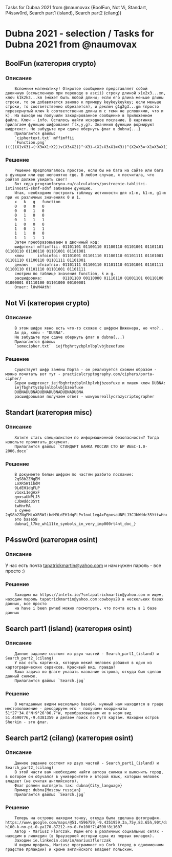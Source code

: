 Tasks for Dubna 2021 from @naumovax (BoolFun, Not Vi, Standart, P4ssw0rd, Search part1 (island), Search part2 (cilang))

# Dubna 2021 - selection / Tasks for Dubna 2021 from @naumovax

## BoolFun (категория crypto)

### Описание
        Вспомним математику! Открытое сообщение представляет собой двоичную (осмысленную при переводе в ascii) строку длиной x1x2x3...xn, ключ k1k2k3...km (может быть любой длины; если его длина меньше длины строки, то он добавляется заново к примеру keykeykeykey; если меньше строки, то соответственно обрезается), и деключ g1g2g3...gm (просто перевернутый ключ k соответственно длины m с теми же условиями, что и k). На выходе мы получили закодированное сообщение в приложенном файле. Ключ - info. Осталось найти исходное послание. В картинке прилагаем функцию шифрования f(x,y,g). Значения функции формируют шифртекст. Не забудьте при сдаче обернуть флаг в dubna{...}
        Прилагаются файлы: 
        `ciphertext.txt` mffimffii
        `Function.png`   (((((X1∨X3)→(¬X3⊕X1↑X2))∨(X3∧X2))^¬X3)→(X2↓X3∧X1≡X3))^(X2⊕X3⊕¬X1⊕X3⊕X1)∨(¬X3↓¬X2)∨(X2∧X3∧¬X1∧X3↑X1)

### Решение
        Решение предполагалось простое, если бы не бага на сайте или бага в функции или еще непонятно где. В любом случае, я посчитала, что райтап должен увидеть свет!
        Вот сюда programforyou.ru/calculators/postroenie-tablitci-istinnosti-sknf-sdnf забиваем функцию.
        Итак, необходимо построить таблицу истинности для x1-n, k1-m, g1-m при их различных значениях 0 и 1. 
        x	k	g	function
        0	0	0	0
        0	0	1	0
        0	1	0	0
        0	1	1	1
        1	0	0	0
        1	0	1	1
        1	1	0	0
        1	1	1	1
        Затем преобразовываем в двочиный код:
        шифртекст mffimffii: 01101101 01100110 01100110 01101001 01101101 01100110 01100110 01101001 01101001
        ключ      infoinfoi: 01101001 01101110 01100110 01101111 01101001 01101110 01100110 01101111 01101001
        деключ    ofniofnio: 01101111 01100110 01101110 01101001 01101111 01100110 01101110 01101001 01101111
        смотрим по таблице значения function, k и g.
        расшифровка:         01101100 00110000 01110110 01001101 00110100 01000001 01110100 01101000 00100001 
        Ответ: l0vM4Ath!

## Not Vi (категория crypto)

### Описание
        В этом шифре явно есть что-то схожее с шифром Виженера, но что?..
        Ах да, ключ - "DUBNA".
        Не забудьте при сдаче обернуть флаг в dubna{...}
        Прилагаются файлы: 
        `somecipher.txt`  iejfbghrtyzbplnlbplvbjbzeofuxe

### Решение
        Существует шифр замены Порта - он реализуется схожим образом - можно почитать вот тут - practicalcryptography.com/ciphers/porta-cipher/
        Берем шифртекст iejfbghrtyzbplnlbplvbjbzeofuxe и пишем ключ DUBNA:
        iejfbghrtyzbplnlbplvbjbzeofuxe
        DUBNADUBNADUBNADUBNADUBNADUBNA
        расшифровывая получаем ответ - wowyoureallycrazycriptographer


## Standart (категория misc)

### Описание
        Хотите стать специалистом по информационной безопасности? Тогда извольте прочитать документ.
        Прилагаются файлы: `СТАНДАРТ БАНКА РОССИИ СТО БР ИББС-1.0-2006.docx`

### Решение
        В документе белым шифром по частям разбито послание:
        2qS8b2ZNgEM
        LoXR5W1ibdM
        9LdEH1dqFLP
        v1oxL1egAxF
        qoxsaUNPLJ3
        CJbWddc35Yt
        twHnrMA
        в сумме 2qS8b2ZNgEMLoXR5W1ibdM9LdEH1dqFLPv1oxL1egAxFqoxsaUNPLJ3CJbWddc35YttwHnrMA
        это base58
        dubna{_l7ke_wh111te_symbols_in_very_imp000rt4nt_doc_}

## P4ssw0rd (категория osint)

### Описание
У нас есть почта tapatrickmartin@yahoo.com и нам нужен пароль - все просто :)

### Решение
        Заходим на https://intelx.io/?s=tapatrickmartin@yahoo.com и ищем, находим пароль tapatrickmartin@yahoo.com:cowboys28 в нескольких базах данных, все просто
        на have i been pwned можно посмотреть, что почта есть в 1 базе данных

## Search part1 (island) (категория osint)

### Описание
        Данное задание состоит из двух частей - Search_part1_(island) и Search_part2_(cilang)
        У нас есть картинка, которую некий человек добавил в один из картографических сервисов. Красивый вид, правда?
        Ваша задача во флаге указать название острова, откуда был сделан данный снимок.
        Прилагаются файлы: `Search.jpg`

### Решение
        В метаданных видим несколько base64, нужный нам находится в графе местоположение - декодируем его - получаем координаты 51°27'34.8"N+9°26'06.7"W, преобразовываем их в норм вид 51.4590776,-9.4381359 и делаем поиск по гугл картам. Находим остров Sherkin - это флаг.

## Search part2 (cilang) (категория osint)

### Описание
        Данное задание состоит из двух частей - Search_part1_(island) и Search_part2_(cilang)
        В этой части вам необходимо найти автора снимка и выяснить город, в котором он обучался в университете и второй язык, которым человек владеет (не считая английского).
        Флаг должен выглядеть так: dubna{City_language}
        Пример: dubna{Moscow_russian}
        Прилагаются файлы: `Search.jpg`

### Решение
        Теперь на острове находим точку, откуда была сделана фотография. https://www.google.com/maps/@51.4596759,-9.4351959,3a,75y,83.65h,90t/data=!3m8!1e1!3m6!1sAF1QipPMTeTKidt_PaI6kq0DrC0UfBtqGhh8G_59xb8n!2e10!3e11!6shttps:%2F%2Flh5.googleusercontent.com%2Fp%2FAF1QipPMTeTKidt_PaI6kq0DrC0UfBtqGhh8G_59xb8n%3Dw203-h100-k-no-pi-0-ya170.87212-ro-0-fo100!7i4590!8i1607
        Автор - Mariusz Florczak. Ищем его в различных социальных сетях - находим в линкедин (в браузерной истории одна из первых вкладок).
        Заходим ie.linkedin.com/in/mariuszflorczak
        И видим профиль, Mariusz программист из Cork (город в одноименном графстве Ирландии) и кроме английского владеет польским.


